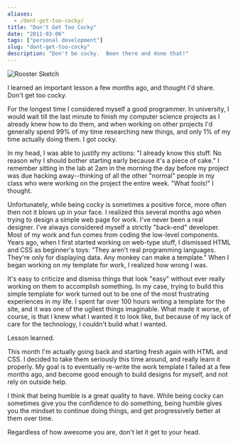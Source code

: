 ```yaml
---
aliases:
  - /dont-get-too-cocky/
title: "Don't Get Too Cocky"
date: "2011-03-06"
tags: ["personal development"]
slug: "dont-get-too-cocky"
description: "Don't be cocky.  Been there and done that!"
---
```



![Rooster Sketch][]


I learned an important lesson a few months ago, and thought I'd share.  Don't
get too cocky.

For the longest time I considered myself a good programmer.  In university, I
would wait till the last minute to finish my computer science projects as I
already knew how to do them, and when working on other projects I'd generally
spend 99% of my time researching new things, and only 1% of my time actually
doing them.  I got cocky.

In my head, I was able to justify my actions: "I already know this stuff.  No
reason why I should bother starting early because it's a piece of cake."  I
remember sitting in the lab at 2am in the morning the day before my project was
due hacking away--thinking of all the other "normal" people in my class who
were working on the project the entire week.  "What fools!" I thought.

Unfortunately, while being cocky is sometimes a positive force, more often then
not it blows up in your face.  I realized this several months ago when trying
to design a simple web page for work.  I've never been a real designer.  I've
always considered myself a strictly "back-end" developer.  Most of my work and
fun comes from coding the low-level components.  Years ago, when I first
started working on web-type stuff, I dismissed HTML and CSS as beginner's
toys: "They aren't real programming languages.  They're only for displaying
data.  Any monkey can make a template."  When I began working on my template
for work, I realized how wrong I was.

It's easy to criticize and dismiss things that look "easy" without ever really
working on them to accomplish something.  In my case, trying to build this
simple template for work turned out to be one of the most frustrating
experiences in my life.  I spent far over 100 hours writing a template for the
site, and it was one of the ugliest things imaginable.  What made it worse, of
course, is that I knew what I wanted it to look like, but because of my lack
of care for the technology, I couldn't build what I wanted.

Lesson learned.

This month I'm actually going back and starting fresh again with HTML and CSS.
I decided to take them seriously this time around, and really learn it
properly.  My goal is to eventually re-write the work template I failed at a
few months ago, and become good enough to build designs for myself, and not
rely on outside help.

I think that being humble is a great quality to have.  While being cocky can
sometimes give you the confidence to do something, being humble gives you the
mindset to continue doing things, and get progressively better at them over
time.

Regardless of how awesome you are, don't let it get to your head.


  [Rooster Sketch]: /static/blog/images/2011/rooster-sketch.png "Rooster Sketch"
